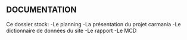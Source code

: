 ## DOCUMENTATION


Ce dossier stock: 
  -Le planning 
  -La présentation du projet carmania
  -Le dictionnaire de données du site
  -Le rapport 
  -Le MCD
  

